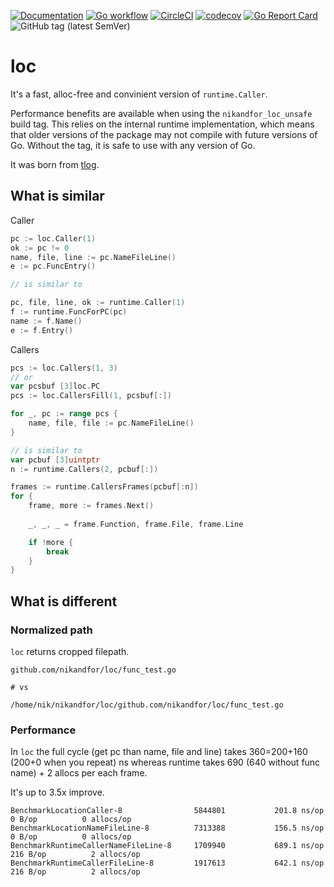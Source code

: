 [![Documentation](https://pkg.go.dev/badge/github.com/tlog-dev/loc)](https://pkg.go.dev/github.com/tlog-dev/loc?tab=doc)
[![Go workflow](https://github.com/tlog-dev/loc/actions/workflows/go.yml/badge.svg)](https://github.com/tlog-dev/loc/actions/workflows/go.yml)
[![CircleCI](https://circleci.com/gh/tlog-dev/loc.svg?style=svg)](https://circleci.com/gh/tlog-dev/loc)
[![codecov](https://codecov.io/gh/tlog-dev/loc/tags/latest/graph/badge.svg)](https://codecov.io/gh/tlog-dev/loc)
[![Go Report Card](https://goreportcard.com/badge/github.com/tlog-dev/loc)](https://goreportcard.com/report/github.com/tlog-dev/loc)
![GitHub tag (latest SemVer)](https://img.shields.io/github/v/tag/tlog-dev/loc?sort=semver)

# loc

It's a fast, alloc-free and convinient version of `runtime.Caller`.

Performance benefits are available when using the `nikandfor_loc_unsafe` build tag. This relies on the internal runtime implementation, which means that older versions of the package may not compile with future versions of Go. Without the tag, it is safe to use with any version of Go.

It was born from [tlog](https://tlog.app/go/tlog).

## What is similar

Caller

```go
pc := loc.Caller(1)
ok := pc != 0
name, file, line := pc.NameFileLine()
e := pc.FuncEntry()

// is similar to

pc, file, line, ok := runtime.Caller(1) 
f := runtime.FuncForPC(pc)
name := f.Name()
e := f.Entry()
```

Callers

```go
pcs := loc.Callers(1, 3)
// or
var pcsbuf [3]loc.PC
pcs := loc.CallersFill(1, pcsbuf[:])

for _, pc := range pcs {
    name, file, file := pc.NameFileLine()
}

// is similar to
var pcbuf [3]uintptr
n := runtime.Callers(2, pcbuf[:])

frames := runtime.CallersFrames(pcbuf[:n])
for {
    frame, more := frames.Next()
    
    _, _, _ = frame.Function, frame.File, frame.Line

    if !more {
        break
    }
}
```

## What is different

### Normalized path

`loc` returns cropped filepath.
```
github.com/nikandfor/loc/func_test.go

# vs

/home/nik/nikandfor/loc/github.com/nikandfor/loc/func_test.go
```

### Performance

In `loc` the full cycle (get pc than name, file and line) takes 360=200+160 (200+0 when you repeat) ns whereas runtime takes 690 (640 without func name) + 2 allocs per each frame.

It's up to 3.5x improve.

```
BenchmarkLocationCaller-8              	 5844801	       201.8 ns/op	       0 B/op	       0 allocs/op
BenchmarkLocationNameFileLine-8        	 7313388	       156.5 ns/op	       0 B/op	       0 allocs/op
BenchmarkRuntimeCallerNameFileLine-8   	 1709940	       689.1 ns/op	     216 B/op	       2 allocs/op
BenchmarkRuntimeCallerFileLine-8       	 1917613	       642.1 ns/op	     216 B/op	       2 allocs/op
```
